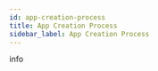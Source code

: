 ```yaml
---
id: app-creation-process
title: App Creation Process
sidebar_label: App Creation Process
---
```



info